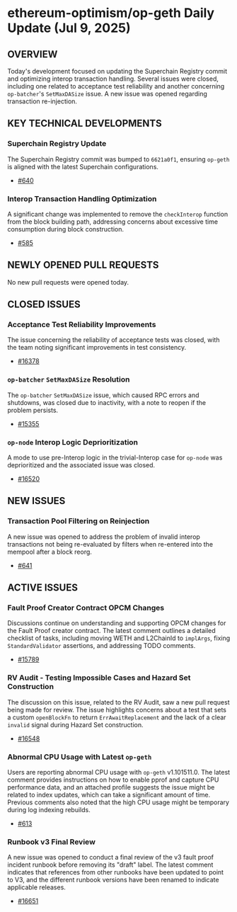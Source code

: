 # ethereum-optimism/op-geth Daily Update (Jul 9, 2025)
## OVERVIEW 
Today's development focused on updating the Superchain Registry commit and optimizing interop transaction handling. Several issues were closed, including one related to acceptance test reliability and another concerning `op-batcher`'s `SetMaxDASize` issue. A new issue was opened regarding transaction re-injection.

## KEY TECHNICAL DEVELOPMENTS

### Superchain Registry Update
The Superchain Registry commit was bumped to `6621a0f1`, ensuring `op-geth` is aligned with the latest Superchain configurations.
- [#640](https://github.com/ethereum-optimism/op-geth/pull/640)

### Interop Transaction Handling Optimization
A significant change was implemented to remove the `checkInterop` function from the block building path, addressing concerns about excessive time consumption during block construction.
- [#585](https://github.com/ethereum-optimism/op-geth/pull/585)

## NEWLY OPENED PULL REQUESTS
No new pull requests were opened today.

## CLOSED ISSUES

### Acceptance Test Reliability Improvements
The issue concerning the reliability of acceptance tests was closed, with the team noting significant improvements in test consistency.
- [#16378](https://github.com/ethereum-optimism/op-geth/issues/16378)

### `op-batcher` `SetMaxDASize` Resolution
The `op-batcher` `SetMaxDASize` issue, which caused RPC errors and shutdowns, was closed due to inactivity, with a note to reopen if the problem persists.
- [#15355](https://github.com/ethereum-optimism/op-geth/issues/15355)

### `op-node` Interop Logic Deprioritization
A mode to use pre-Interop logic in the trivial-Interop case for `op-node` was deprioritized and the associated issue was closed.
- [#16520](https://github.com/ethereum-optimism/op-geth/issues/16520)

## NEW ISSUES

### Transaction Pool Filtering on Reinjection
A new issue was opened to address the problem of invalid interop transactions not being re-evaluated by filters when re-entered into the mempool after a block reorg.
- [#641](https://github.com/ethereum-optimism/op-geth/issues/641)

## ACTIVE ISSUES

### Fault Proof Creator Contract OPCM Changes
Discussions continue on understanding and supporting OPCM changes for the Fault Proof creator contract. The latest comment outlines a detailed checklist of tasks, including moving WETH and L2ChainId to `implArgs`, fixing `StandardValidator` assertions, and addressing TODO comments.
- [#15789](https://github.com/ethereum-optimism/op-geth/issues/15789)

### RV Audit - Testing Impossible Cases and Hazard Set Construction
The discussion on this issue, related to the RV Audit, saw a new pull request being made for review. The issue highlights concerns about a test that sets a custom `openBlockFn` to return `ErrAwaitReplacement` and the lack of a clear `invalid` signal during Hazard Set construction.
- [#16548](https://github.com/ethereum-optimism/op-geth/issues/16548)

### Abnormal CPU Usage with Latest `op-geth`
Users are reporting abnormal CPU usage with `op-geth` v1.101511.0. The latest comment provides instructions on how to enable pprof and capture CPU performance data, and an attached profile suggests the issue might be related to index updates, which can take a significant amount of time. Previous comments also noted that the high CPU usage might be temporary during log indexing rebuilds.
- [#613](https://github.com/ethereum-optimism/op-geth/issues/613)

### Runbook v3 Final Review
A new issue was opened to conduct a final review of the v3 fault proof incident runbook before removing its "draft" label. The latest comment indicates that references from other runbooks have been updated to point to V3, and the different runbook versions have been renamed to indicate applicable releases.
- [#16651](https://github.com/ethereum-optimism/op-geth/issues/16651)